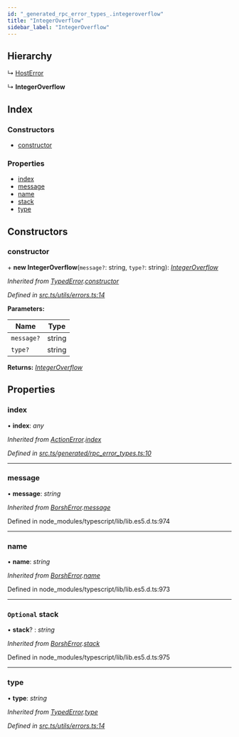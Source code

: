 ```yaml
---
id: "_generated_rpc_error_types_.integeroverflow"
title: "IntegerOverflow"
sidebar_label: "IntegerOverflow"
---
```


## Hierarchy

  ↳ [HostError](_generated_rpc_error_types_.hosterror.md)

  ↳ **IntegerOverflow**

## Index

### Constructors

* [constructor](_generated_rpc_error_types_.integeroverflow.md#constructor)

### Properties

* [index](_generated_rpc_error_types_.integeroverflow.md#index)
* [message](_generated_rpc_error_types_.integeroverflow.md#message)
* [name](_generated_rpc_error_types_.integeroverflow.md#name)
* [stack](_generated_rpc_error_types_.integeroverflow.md#optional-stack)
* [type](_generated_rpc_error_types_.integeroverflow.md#type)

## Constructors

###  constructor

\+ **new IntegerOverflow**(`message?`: string, `type?`: string): *[IntegerOverflow](_generated_rpc_error_types_.integeroverflow.md)*

*Inherited from [TypedError](_utils_errors_.typederror.md).[constructor](_utils_errors_.typederror.md#constructor)*

*Defined in [src.ts/utils/errors.ts:14](https://github.com/nearprotocol/nearlib/blob/bf1ce09/src.ts/utils/errors.ts#L14)*

**Parameters:**

Name | Type |
------ | ------ |
`message?` | string |
`type?` | string |

**Returns:** *[IntegerOverflow](_generated_rpc_error_types_.integeroverflow.md)*

## Properties

###  index

• **index**: *any*

*Inherited from [ActionError](_generated_rpc_error_types_.actionerror.md).[index](_generated_rpc_error_types_.actionerror.md#index)*

*Defined in [src.ts/generated/rpc_error_types.ts:10](https://github.com/nearprotocol/nearlib/blob/bf1ce09/src.ts/generated/rpc_error_types.ts#L10)*

___

###  message

• **message**: *string*

*Inherited from [BorshError](_utils_serialize_.borsherror.md).[message](_utils_serialize_.borsherror.md#message)*

Defined in node_modules/typescript/lib/lib.es5.d.ts:974

___

###  name

• **name**: *string*

*Inherited from [BorshError](_utils_serialize_.borsherror.md).[name](_utils_serialize_.borsherror.md#name)*

Defined in node_modules/typescript/lib/lib.es5.d.ts:973

___

### `Optional` stack

• **stack**? : *string*

*Inherited from [BorshError](_utils_serialize_.borsherror.md).[stack](_utils_serialize_.borsherror.md#optional-stack)*

Defined in node_modules/typescript/lib/lib.es5.d.ts:975

___

###  type

• **type**: *string*

*Inherited from [TypedError](_utils_errors_.typederror.md).[type](_utils_errors_.typederror.md#type)*

*Defined in [src.ts/utils/errors.ts:14](https://github.com/nearprotocol/nearlib/blob/bf1ce09/src.ts/utils/errors.ts#L14)*
